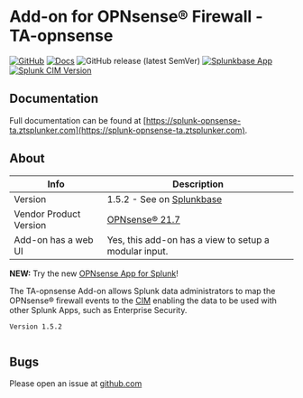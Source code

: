 # Add-on for OPNsense® Firewall - TA-opnsense

[![GitHub](https://img.shields.io/github/license/ZachChristensen28/TA-opnsense)]()
[![Docs](https://github.com/ZachChristensen28/splunk-opnsense-ta-documentation/actions/workflows/ci.yml/badge.svg)](https://splunk-opnsense-ta.ztsplunker.com/)
![GitHub release (latest SemVer)](https://img.shields.io/github/v/release/ZachChristensen28/TA-opnsense)
[![Splunkbase App](https://img.shields.io/badge/Splunkbase-TA--opnsense-blue)](https://splunkbase.splunk.com/app/4538/)
[![Splunk CIM Version](https://img.shields.io/badge/Splunk%20CIM%20Version-4.x-success)](https://docs.splunk.com/Documentation/CIM/latest/User/Overview)

## Documentation

Full documentation can be found at [https://splunk-opnsense-ta.ztsplunker.com](https://splunk-opnsense-ta.ztsplunker.com).

## About

 Info | Description
------|----------
Version | 1.5.2 - See on [Splunkbase](https://splunkbase.splunk.com/app/4538/)
Vendor Product Version | [OPNsense® 21.7](https://opnsense.org/)
Add-on has a web UI | Yes, this add-on has a view to setup a modular input.

**NEW:** Try the new [OPNsense App for Splunk](https://github.com/ZachChristensen28/Opnsense_App_for_Splunk)!

The TA-opnsense Add-on allows Splunk data administrators to map the OPNsense® firewall events to the [CIM](https://docs.splunk.com/Splexicon:CommonInformationModel) enabling the data to be used with other Splunk Apps, such as Enterprise Security.

```TEXT
Version 1.5.2


```

## Bugs

Please open an issue at [github.com](https://github.com/ZachChristensen28/TA-opnsense/issues)
